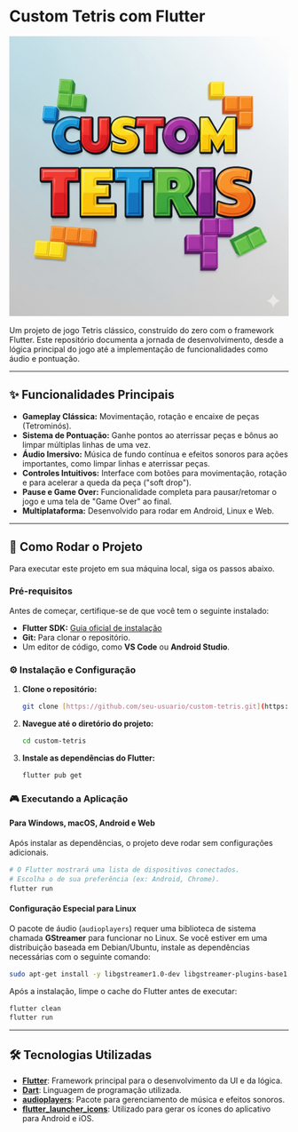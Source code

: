 # Custom Tetris com Flutter

![Logo do Custom Tetris](https://github.com/GuDevBot/games.custom-tetris/blob/main/assets/images/tetris.png)

Um projeto de jogo Tetris clássico, construído do zero com o framework Flutter. Este repositório documenta a jornada de desenvolvimento, desde a lógica principal do jogo até a implementação de funcionalidades como áudio e pontuação.

---

## ✨ Funcionalidades Principais

* **Gameplay Clássica:** Movimentação, rotação e encaixe de peças (Tetrominós).
* **Sistema de Pontuação:** Ganhe pontos ao aterrissar peças e bônus ao limpar múltiplas linhas de uma vez.
* **Áudio Imersivo:** Música de fundo contínua e efeitos sonoros para ações importantes, como limpar linhas e aterrissar peças.
* **Controles Intuitivos:** Interface com botões para movimentação, rotação e para acelerar a queda da peça ("soft drop").
* **Pause e Game Over:** Funcionalidade completa para pausar/retomar o jogo e uma tela de "Game Over" ao final.
* **Multiplataforma:** Desenvolvido para rodar em Android, Linux e Web.

---

## 🚀 Como Rodar o Projeto

Para executar este projeto em sua máquina local, siga os passos abaixo.

### Pré-requisitos

Antes de começar, certifique-se de que você tem o seguinte instalado:

* **Flutter SDK:** [Guia oficial de instalação](https://flutter.dev/docs/get-started/install)
* **Git:** Para clonar o repositório.
* Um editor de código, como **VS Code** ou **Android Studio**.

### ⚙️ Instalação e Configuração

1.  **Clone o repositório:**
    ```bash
    git clone [https://github.com/seu-usuario/custom-tetris.git](https://github.com/seu-usuario/custom-tetris.git)
    ```

2.  **Navegue até o diretório do projeto:**
    ```bash
    cd custom-tetris
    ```

3.  **Instale as dependências do Flutter:**
    ```bash
    flutter pub get
    ```

### 🎮 Executando a Aplicação

#### Para Windows, macOS, Android e Web

Após instalar as dependências, o projeto deve rodar sem configurações adicionais.

```bash
# O Flutter mostrará uma lista de dispositivos conectados.
# Escolha o de sua preferência (ex: Android, Chrome).
flutter run
```

#### Configuração Especial para Linux

O pacote de áudio (`audioplayers`) requer uma biblioteca de sistema chamada **GStreamer** para funcionar no Linux. Se você estiver em uma distribuição baseada em Debian/Ubuntu, instale as dependências necessárias com o seguinte comando:

```bash
sudo apt-get install -y libgstreamer1.0-dev libgstreamer-plugins-base1.0-dev gstreamer1.0-plugins-base gstreamer1.0-plugins-good
```
Após a instalação, limpe o cache do Flutter antes de executar:
```bash
flutter clean
flutter run
```

---

## 🛠️ Tecnologias Utilizadas

* **[Flutter](https://flutter.dev/)**: Framework principal para o desenvolvimento da UI e da lógica.
* **[Dart](https://dart.dev/)**: Linguagem de programação utilizada.
* **[audioplayers](https://pub.dev/packages/audioplayers)**: Pacote para gerenciamento de música e efeitos sonoros.
* **[flutter_launcher_icons](https://pub.dev/packages/flutter_launcher_icons)**: Utilizado para gerar os ícones do aplicativo para Android e iOS.